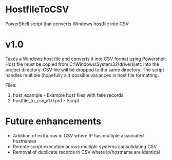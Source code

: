 # HostfileToCSV
PowerShell script that converts Windows hostfile into CSV 

# v1.0

Takes a Windows host file and converts it into CSV format using Powershell.
Host file must be copied from C:\Windows\System32\drivers\etc into the project directory.
CSV file will be dropped to the same directory.
The script handles multiple (hopefully all) possible variances in host file formatting.

Files:
1. host_example - Example host files with fake records
2. hostfile_to_csv_v1.0.ps1 - Script

# Future enhancements

- Addition of extra row in CSV where IP has multiple associated hostnames
- Remote script execution across multiple systems consolidating CSV
- Removal of duplicate records in CSV where ip/hostname are identical

